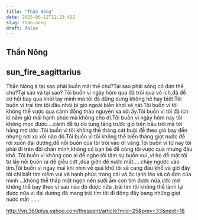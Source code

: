 ```yaml
---
title: "Thần Nông"
date: 2025-06-12T12:23:42Z
slug: than-nong
draft: false
---
```


## Thần Nông

## sun_fire_sagittarius

Thần Nông à tại sao phãi buồn mãi thế chứ?Tại sao phãi sống cô đơn thế chứ?Tại sao và tại sao?
Tôi  buồn vì ngày hôm qua đã trôi qua vô ích,đã đễ cơ hội bay qua khỏi tay mình mà tôi đã dững dưng không hê hay biết.Tôi buồn vì trái tim tôi đâu nhói,bị gió ngoài biễn khơi sé nát.Tôi buồn vì tôi không thễ vược qua cánh đồng thão nguyên xa xôi ấy.Tôi buồn vì tôi đã ích kĩ nắm giữ mãi hạnh phúc mà không cho đi.Tôi buồn vì ngày hôm nay tôi không mọc được….cánh đễ tự do tung tăng trước gió trên bầu trời mà tôi hằng mơ ước .Tôi buồn vì tôi không thễ thàng cát buội đễ theo gió bay đến nhựng nơi xa xôi nào đó.Tôi buồn vì tôi không thễ biến thàng giọt nước đễ rơi xuốn đại dương,đễ nỗi buồn của tôi trôi vào dĩ vãng.Tôi buồn vì từ nay tôi phãi đi trên đôi chân mình,không có bạn bè đễ cùng tôi vược qua nhưng đâu khỗ .Tôi buồn vì không còn ai đễ nghe tôi tâm sự buồn vui ,vì họ đễ mặt tôi tự lấy nỗi buồn ra đễ giễu cợt ,đùa giỡn đẽ nước mắt…..chãy ngược vào tim.Tôi buồn vì ngay mai khi nhìn về quá khứ tôi sẽ cang đâu khỗ,và giờ đây tôi chĩ biết tìm niềm vui và hạnh phúc trong cái võ ốc lạnh lẽo  và cô đơn của mình …không thễ thấp một ngọn nến sưỡi ấm con tim được nữa,ước mơ không thễ bay theo vì sao nào đó được nữa ,trái tim tôi không thễ lành lại được nữa vì đại dương đã mang trái tim tôi đi đông đầy bang những giọt nước mắt ……

http://vn.360plus.yahoo.com/thespent/article?mid=25&prev=33&next=18
